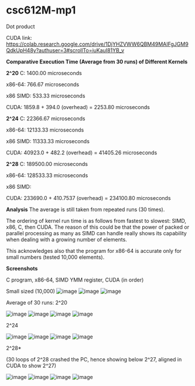# csc612M-mp1
Dot product

CUDA link: https://colab.research.google.com/drive/1DjYHZVWW6QBM49MAIFgJGM9QdkUpH48y?authuser=3#scrollTo=iuKauI81YB_v

**Comparative Execution Time (Average from 30 runs) of Different Kernels**

**2^20**
C: 1400.00 microseconds

x86-64: 766.67 microseconds

x86 SIMD: 533.33 microseconds

CUDA: 1859.8 + 394.0 (overhead) = 2253.80 microseconds

**2^24**
C: 22366.67 microseconds

x86-64: 12133.33 microseconds

x86 SIMD: 11333.33 microseconds

CUDA: 40923.0 + 482.2 (overhead) = 41405.26 microseconds

**2^28**
C: 189500.00 microseconds

x86-64: 128533.33 microseconds

x86 SIMD:

CUDA: 233690.0 + 410.7537 (overhead) = 234100.80 microseconds

**Analysis**
The average is still taken from repeated runs (30 times).

The ordering of kernel run time is as follows from fastest to slowest: SIMD, x86, C, then CUDA. The reason of this could be that the power of packed or parallel processing as many as SIMD can handle really shows its capability when dealing with a growing number of elements.

This acknowledges also that the program for x86-64 is accurate only for small numbers (tested 10,000 elements).

**Screenshots**

C program, x86-64, SIMD YMM register, CUDA (in order)


Small sized (10,000)
![image](https://github.com/jwong2023/csc612M-mp1/assets/140816677/17066e83-f6a3-4f7e-865f-54f2a216c65c)
![image](https://github.com/jwong2023/csc612M-mp1/assets/140816677/bde7a502-5e82-4727-a207-31f555560736)
![image](https://github.com/jwong2023/csc612M-mp1/assets/140816677/34ce7f37-aaf0-4dd6-aac7-a7f3c483f705)


Average of 30 runs:
2^20

![image](https://github.com/jwong2023/csc612M-mp1/assets/140816677/c8a20486-75ad-4042-95b0-5a5e3912a508)
![image](https://github.com/jwong2023/csc612M-mp1/assets/140816677/11178b84-c53e-43ee-a766-2070e04e0937)
![image](https://github.com/jwong2023/csc612M-mp1/assets/140816677/e433241a-e1a1-4084-8214-4e956e00348a)
![image](https://github.com/jwong2023/csc612M-mp1/assets/140816677/f4e0c7ab-07fc-49cd-9006-773ba38cc2ce)

2^24

![image](https://github.com/jwong2023/csc612M-mp1/assets/140816677/05ad7a9e-17b7-4826-9734-fb2d84446e0a)
![image](https://github.com/jwong2023/csc612M-mp1/assets/140816677/f0475b65-19b9-49f2-b9a1-0e3237a8f56e)
![image](https://github.com/jwong2023/csc612M-mp1/assets/140816677/5fac3f90-32d6-4849-872b-3301d15588ec)
![image](https://github.com/jwong2023/csc612M-mp1/assets/140816677/82720669-b140-4d10-93e3-7440b5aeedb4)


2^28*

(30 loops of 2^28 crashed the PC, hence showing below 2^27, aligned in CUDA to show 2^27)

![image](https://github.com/jwong2023/csc612M-mp1/assets/140816677/c7035589-755a-4a7b-9691-f37a25f80191)
![image](https://github.com/jwong2023/csc612M-mp1/assets/140816677/a8d2fb97-453c-40ab-bd42-c9341a7df82a)
![image](https://github.com/jwong2023/csc612M-mp1/assets/140816677/7b23cf42-bcc2-42ba-b616-79ea350a7be0)
![image](https://github.com/jwong2023/csc612M-mp1/assets/140816677/a0bd2e52-337f-4d03-87e7-64c23320523f)







